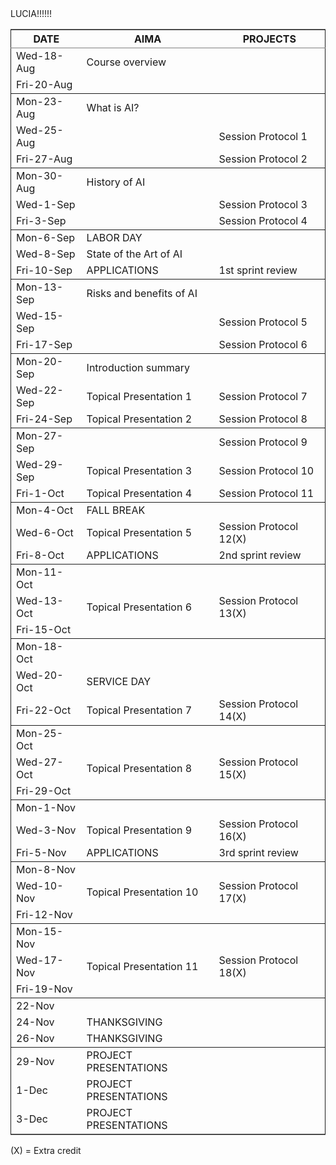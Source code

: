 <table border="2" cellspacing="0" cellpadding="6" rules="groups" frame="hsides">


<colgroup>
<col  class="org-left" />

<col  class="org-left" />

<col  class="org-left" />
</colgroup>
<thead>
<tr>
<th scope="col" class="org-left">DATE</th>
<th scope="col" class="org-left">AIMA</th>
<th scope="col" class="org-left">PROJECTS</th>
</tr>
</thead>
LUCIA!!!!!!
<tbody>
<tr>
<td class="org-left">Wed-18-Aug</td>
<td class="org-left">Course overview</td>
<td class="org-left">&#xa0;</td>
</tr>


<tr>
<td class="org-left">Fri-20-Aug</td>
<td class="org-left">&#xa0;</td>
<td class="org-left">&#xa0;</td>
</tr>
</tbody>

<tbody>
<tr>
<td class="org-left">Mon-23-Aug</td>
<td class="org-left">What is AI?</td>
<td class="org-left">&#xa0;</td>
</tr>


<tr>
<td class="org-left">Wed-25-Aug</td>
<td class="org-left">&#xa0;</td>
<td class="org-left">Session Protocol 1</td>
</tr>


<tr>
<td class="org-left">Fri-27-Aug</td>
<td class="org-left">&#xa0;</td>
<td class="org-left">Session Protocol 2</td>
</tr>
</tbody>

<tbody>
<tr>
<td class="org-left">Mon-30-Aug</td>
<td class="org-left">History of AI</td>
<td class="org-left">&#xa0;</td>
</tr>


<tr>
<td class="org-left">Wed-1-Sep</td>
<td class="org-left">&#xa0;</td>
<td class="org-left">Session Protocol 3</td>
</tr>


<tr>
<td class="org-left">Fri-3-Sep</td>
<td class="org-left">&#xa0;</td>
<td class="org-left">Session Protocol 4</td>
</tr>
</tbody>

<tbody>
<tr>
<td class="org-left">Mon-6-Sep</td>
<td class="org-left">LABOR DAY</td>
<td class="org-left">&#xa0;</td>
</tr>


<tr>
<td class="org-left">Wed-8-Sep</td>
<td class="org-left">State of the Art of AI</td>
<td class="org-left">&#xa0;</td>
</tr>


<tr>
<td class="org-left">Fri-10-Sep</td>
<td class="org-left">APPLICATIONS</td>
<td class="org-left">1st sprint review</td>
</tr>
</tbody>

<tbody>
<tr>
<td class="org-left">Mon-13-Sep</td>
<td class="org-left">Risks and benefits of AI</td>
<td class="org-left">&#xa0;</td>
</tr>


<tr>
<td class="org-left">Wed-15-Sep</td>
<td class="org-left">&#xa0;</td>
<td class="org-left">Session Protocol 5</td>
</tr>


<tr>
<td class="org-left">Fri-17-Sep</td>
<td class="org-left">&#xa0;</td>
<td class="org-left">Session Protocol 6</td>
</tr>
</tbody>

<tbody>
<tr>
<td class="org-left">Mon-20-Sep</td>
<td class="org-left">Introduction summary</td>
<td class="org-left">&#xa0;</td>
</tr>


<tr>
<td class="org-left">Wed-22-Sep</td>
<td class="org-left">Topical Presentation 1</td>
<td class="org-left">Session Protocol 7</td>
</tr>


<tr>
<td class="org-left">Fri-24-Sep</td>
<td class="org-left">Topical Presentation 2</td>
<td class="org-left">Session Protocol 8</td>
</tr>
</tbody>

<tbody>
<tr>
<td class="org-left">Mon-27-Sep</td>
<td class="org-left">&#xa0;</td>
<td class="org-left">Session Protocol 9</td>
</tr>


<tr>
<td class="org-left">Wed-29-Sep</td>
<td class="org-left">Topical Presentation 3</td>
<td class="org-left">Session Protocol 10</td>
</tr>


<tr>
<td class="org-left">Fri-1-Oct</td>
<td class="org-left">Topical Presentation 4</td>
<td class="org-left">Session Protocol 11</td>
</tr>
</tbody>

<tbody>
<tr>
<td class="org-left">Mon-4-Oct</td>
<td class="org-left">FALL BREAK</td>
<td class="org-left">&#xa0;</td>
</tr>


<tr>
<td class="org-left">Wed-6-Oct</td>
<td class="org-left">Topical Presentation 5</td>
<td class="org-left">Session Protocol 12(X)</td>
</tr>


<tr>
<td class="org-left">Fri-8-Oct</td>
<td class="org-left">APPLICATIONS</td>
<td class="org-left">2nd sprint review</td>
</tr>
</tbody>

<tbody>
<tr>
<td class="org-left">Mon-11-Oct</td>
<td class="org-left">&#xa0;</td>
<td class="org-left">&#xa0;</td>
</tr>


<tr>
<td class="org-left">Wed-13-Oct</td>
<td class="org-left">Topical Presentation 6</td>
<td class="org-left">Session Protocol 13(X)</td>
</tr>


<tr>
<td class="org-left">Fri-15-Oct</td>
<td class="org-left">&#xa0;</td>
<td class="org-left">&#xa0;</td>
</tr>
</tbody>

<tbody>
<tr>
<td class="org-left">Mon-18-Oct</td>
<td class="org-left">&#xa0;</td>
<td class="org-left">&#xa0;</td>
</tr>


<tr>
<td class="org-left">Wed-20-Oct</td>
<td class="org-left">SERVICE DAY</td>
<td class="org-left">&#xa0;</td>
</tr>


<tr>
<td class="org-left">Fri-22-Oct</td>
<td class="org-left">Topical Presentation 7</td>
<td class="org-left">Session Protocol 14(X)</td>
</tr>
</tbody>

<tbody>
<tr>
<td class="org-left">Mon-25-Oct</td>
<td class="org-left">&#xa0;</td>
<td class="org-left">&#xa0;</td>
</tr>


<tr>
<td class="org-left">Wed-27-Oct</td>
<td class="org-left">Topical Presentation 8</td>
<td class="org-left">Session Protocol 15(X)</td>
</tr>


<tr>
<td class="org-left">Fri-29-Oct</td>
<td class="org-left">&#xa0;</td>
<td class="org-left">&#xa0;</td>
</tr>
</tbody>

<tbody>
<tr>
<td class="org-left">Mon-1-Nov</td>
<td class="org-left">&#xa0;</td>
<td class="org-left">&#xa0;</td>
</tr>


<tr>
<td class="org-left">Wed-3-Nov</td>
<td class="org-left">Topical Presentation 9</td>
<td class="org-left">Session Protocol 16(X)</td>
</tr>


<tr>
<td class="org-left">Fri-5-Nov</td>
<td class="org-left">APPLICATIONS</td>
<td class="org-left">3rd sprint review</td>
</tr>
</tbody>

<tbody>
<tr>
<td class="org-left">Mon-8-Nov</td>
<td class="org-left">&#xa0;</td>
<td class="org-left">&#xa0;</td>
</tr>


<tr>
<td class="org-left">Wed-10-Nov</td>
<td class="org-left">Topical Presentation 10</td>
<td class="org-left">Session Protocol 17(X)</td>
</tr>


<tr>
<td class="org-left">Fri-12-Nov</td>
<td class="org-left">&#xa0;</td>
<td class="org-left">&#xa0;</td>
</tr>
</tbody>

<tbody>
<tr>
<td class="org-left">Mon-15-Nov</td>
<td class="org-left">&#xa0;</td>
<td class="org-left">&#xa0;</td>
</tr>


<tr>
<td class="org-left">Wed-17-Nov</td>
<td class="org-left">Topical Presentation 11</td>
<td class="org-left">Session Protocol 18(X)</td>
</tr>


<tr>
<td class="org-left">Fri-19-Nov</td>
<td class="org-left">&#xa0;</td>
<td class="org-left">&#xa0;</td>
</tr>
</tbody>

<tbody>
<tr>
<td class="org-left">22-Nov</td>
<td class="org-left">&#xa0;</td>
<td class="org-left">&#xa0;</td>
</tr>


<tr>
<td class="org-left">24-Nov</td>
<td class="org-left">THANKSGIVING</td>
<td class="org-left">&#xa0;</td>
</tr>


<tr>
<td class="org-left">26-Nov</td>
<td class="org-left">THANKSGIVING</td>
<td class="org-left">&#xa0;</td>
</tr>
</tbody>

<tbody>
<tr>
<td class="org-left">29-Nov</td>
<td class="org-left">PROJECT PRESENTATIONS</td>
<td class="org-left">&#xa0;</td>
</tr>


<tr>
<td class="org-left">1-Dec</td>
<td class="org-left">PROJECT PRESENTATIONS</td>
<td class="org-left">&#xa0;</td>
</tr>


<tr>
<td class="org-left">3-Dec</td>
<td class="org-left">PROJECT PRESENTATIONS</td>
<td class="org-left">&#xa0;</td>
</tr>
</tbody>
</table>

(X) = Extra credit

